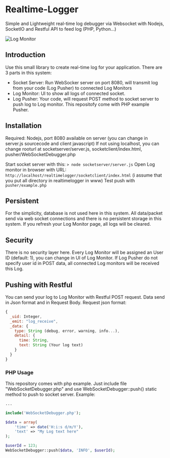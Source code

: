 # Realtime-Logger
Simple and Lightweight real-time log debugger via Websocket with Nodejs, SocketIO and Restful API to feed log (PHP, Python...)

![Log Monitor](http://bloghoctap.com/wp-content/uploads/2015/07/Screen-Shot-2015-07-14-at-11.03.09-AM.png "Sample Log screen in real-time mode")

## Introduction ##
Use this small library to create real-time log for your application. There are 3 parts in this system: 
* Socket Server: Run WebSocker server on port 8080, will transmit log from your code (Log Pusher) to connected Log Monitors
* Log Monitor: UI to show all logs of connected socket.
* Log Pusher: Your code, will request POST method to socket server to push log to Log monitor. This repositofy come with PHP example Pusher.

## Installation ##
Required: Nodejs, port 8080 available on server (you can change in server.js sourcecode and client javascript)
If not using localhost, you can change rooturl at socketserver/server.js, socketclient/index.html, pusher/WebSocketDebugger.php

Start socket server with this: `> node socketserver/server.js`
Open Log monitor in browser with URL: `http://localhost/realtimelogger/socketclient/index.html` (i assume that you put all directory in realtimelogger in www)
Test push with `pusher/example.php`

## Persistent ##
For the simplicity, database is not used here in this system. All data/packet send via web socket connections and there is no persistent storage in this system. If you refresh your Log Monitor page, all logs will be cleared.

## Security ##
There is no security layer here. Every Log Monitor will be assigned an User ID (default: 1), you can change in UI of Log Monitor. If Log Pusher do not specify user id in POST data, all connected Log monitors will be received this Log.

## Pushing with Restful ##
You can send your log to Log Monitor with Restful POST request. Data send in Json format and in Request Body. Request json format:
```javascript
{
  _uid: Integer,
  _emit: "log_receive",
  _data: {
    type: String (debug, error, warning, info...),
    detail: {
      time: String,
      text: String (Your log text)
    }
  }
}
```

### PHP Usage ###
This repository comes with php example. Just include file "WebSocketDebugger.php" and use WebSocketDebugger::push() static method to push to socket server. Example:

```php
...

include('WebSocketDebugger.php');

$data = array(
    'time' => date('H:i:s d/m/Y'),
    'text' => "My Log text here"
);

$userId = 123;
WebSocketDebugger::push($data, 'INFO', $userId);
```

